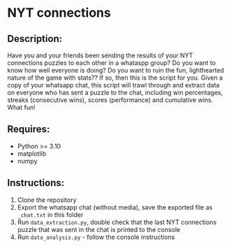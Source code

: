 # NYT connections

## Description:
Have you and your friends been sending the results of your NYT connections puzzles to each other in a whataspp group? Do you want to know how well everyone is doing? Do you want to ruin the fun, lighthearted nature of the game with stats?? If so, then this is the script for you. Given a copy of your whatsapp chat, this script will trawl through and extract data on everyone who has sent a puzzle to the chat, including win percentages, streaks (consecutive wins), scores (performance) and cumulative wins. What fun! 

## Requires:
- Python >= 3.10
- matplotlib
- numpy

## Instructions:
1. Clone the repository
2. Export the whatsapp chat (without media), save the exported file as `_chat.txt` in this folder
3. Run `data_extraction.py`, double check that the last NYT connections puzzle that was sent in the chat is printed to the console
4. Run `data_analysis.py` - follow the console instructions